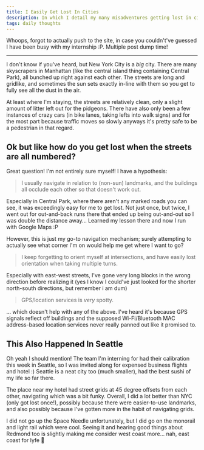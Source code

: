 ```yaml
---
title: I Easily Get Lost In Cities
description: In which I detail my many misadventures getting lost in cities, both physically and metaphorically (mostly physically tbh).
tags: daily thoughts
---
```


Whoops, forgot to actually push to the site, in case you couldn't've guessed I
have been busy with my internship :P. Multiple post dump time!

<hr/>

I don't know if you've heard, but New York City is a _big_ city. There are many
skyscrapers in Manhattan (like the central island thing containing Central
Park), all bunched up right against each other. The streets are long and
gridlike, and sometimes the sun sets exactly in-line with them so you get to
fully see all the dust in the air.

At least where I'm staying, the streets are relatively clean, only a slight
amount of litter left out for the pidgeons. There have also only been a few
instances of crazy cars (in bike lanes, taking lefts into walk signs) and for
the most part because traffic moves so slowly anyways it's pretty safe to be a
pedestrian in that regard.

## Ok but like how do you get lost when the streets are all numbered?

Great question! I'm not entirely sure myself! I have a hypothesis:

> I usually navigate in relation to (non-sun) landmarks, and the buildings all
> occlude each other so that doesn't work out.

Especially in Central Park, where there aren't any marked roads you can see, it
was exceedingly easy for me to get lost. Not just once, but twice, I went out
for out-and-back runs there that ended up being out-and-out so I was double the
distance away... Learned my lesson there and now I run with Google Maps :P

However, this is just my go-to navigation mechanism; surely attempting to
actually see what corner I'm on would help me get where I want to go?

> I keep forgetting to orient myself at intersections, and have easily lost
> orientation when taking multiple turns.

Especially with east-west streets, I've gone very long blocks in the wrong
direction before realizing it (yes I know I could've just looked for the
shorter north-south directions, but remember i am dum)

> GPS/location services is _very_ spotty.

... which doesn't help with any of the above. I've heard it's because GPS
signals reflect off buildings and the supposed Wi-Fi/Bluetooth MAC
address-based location services never really panned out like it promised to.

## This Also Happened In Seattle

Oh yeah I should mention! The team I'm interning for had their calibration this
week in Seattle, so I was invited along for expensed business flights and hotel
:) Seattle is a neat city too (much smaller), had the best sushi of my life so
far there.

The place near my hotel had street grids at 45 degree offsets from each other,
navigating which was a bit funky. Overall, I did a lot better than NYC (only
got lost once!), possibly because there were easier-to-use landmarks, and also
possibly because I've gotten more in the habit of navigating grids.

I did not go up the Space Needle unfortunately, but I did go on the monorail
and light rail which were cool. Seeing it and hearing good things about Redmond
too is slightly making me consider west coast more... nah, east coast for lyfe
😤
